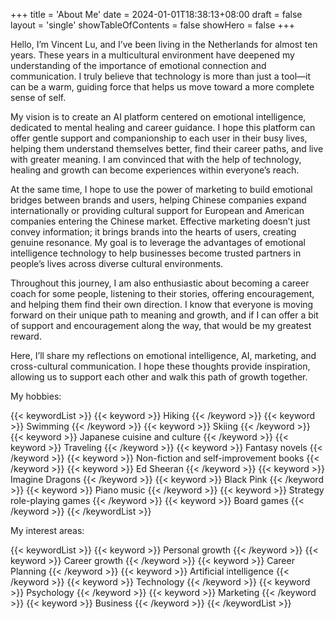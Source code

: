 +++
title = 'About Me'
date = 2024-01-01T18:38:13+08:00
draft = false
layout = 'single'
showTableOfContents = false
showHero = false
+++


Hello, I’m Vincent Lu, and I’ve been living in the Netherlands for almost ten years. These years in a multicultural environment have deepened my understanding of the importance of emotional connection and communication. I truly believe that technology is more than just a tool—it can be a warm, guiding force that helps us move toward a more complete sense of self.

My vision is to create an AI platform centered on emotional intelligence, dedicated to mental healing and career guidance. I hope this platform can offer gentle support and companionship to each user in their busy lives, helping them understand themselves better, find their career paths, and live with greater meaning. I am convinced that with the help of technology, healing and growth can become experiences within everyone’s reach.

At the same time, I hope to use the power of marketing to build emotional bridges between brands and users, helping Chinese companies expand internationally or providing cultural support for European and American companies entering the Chinese market. Effective marketing doesn’t just convey information; it brings brands into the hearts of users, creating genuine resonance. My goal is to leverage the advantages of emotional intelligence technology to help businesses become trusted partners in people’s lives across diverse cultural environments.

Throughout this journey, I am also enthusiastic about becoming a career coach for some people, listening to their stories, offering encouragement, and helping them find their own direction. I know that everyone is moving forward on their unique path to meaning and growth, and if I can offer a bit of support and encouragement along the way, that would be my greatest reward.

Here, I’ll share my reflections on emotional intelligence, AI, marketing, and cross-cultural communication. I hope these thoughts provide inspiration, allowing us to support each other and walk this path of growth together.

My hobbies:

{{< keywordList >}}
{{< keyword >}} Hiking {{< /keyword >}}
{{< keyword >}} Swimming {{< /keyword >}}
{{< keyword >}} Skiing {{< /keyword >}}
{{< keyword >}} Japanese cuisine and culture {{< /keyword >}}
{{< keyword >}} Traveling {{< /keyword >}}
{{< keyword >}} Fantasy novels {{< /keyword >}}
{{< keyword >}} Non-fiction and self-improvement books {{< /keyword >}}
{{< keyword >}} Ed Sheeran {{< /keyword >}}
{{< keyword >}} Imagine Dragons {{< /keyword >}}
{{< keyword >}} Black Pink {{< /keyword >}}
{{< keyword >}} Piano music {{< /keyword >}}
{{< keyword >}} Strategy role-playing games {{< /keyword >}}
{{< keyword >}} Board games {{< /keyword >}}
{{< /keywordList >}}


My interest areas:

{{< keywordList >}}
{{< keyword >}} Personal growth {{< /keyword >}}
{{< keyword >}} Career growth {{< /keyword >}}
{{< keyword >}} Career Planning {{< /keyword >}}
{{< keyword >}} Artificial intelligence {{< /keyword >}}
{{< keyword >}} Technology {{< /keyword >}}
{{< keyword >}} Psychology {{< /keyword >}}
{{< keyword >}} Marketing {{< /keyword >}}
{{< keyword >}} Business {{< /keyword >}}
{{< /keywordList >}}
